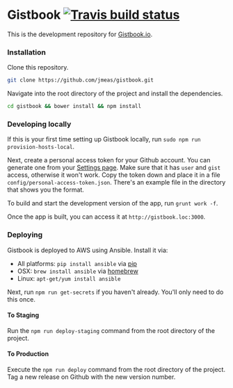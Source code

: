 # Gistbook [![Travis build status](http://img.shields.io/travis/jmeas/gistbook.svg?style=flat)](https://travis-ci.org/jmeas/gistbook)

This is the development repository for [Gistbook.io](https://gistbook.io/).

### Installation

Clone this repository.

```sh
git clone https://github.com/jmeas/gistbook.git
```

Navigate into the root directory of the project and install the dependencies.

```sh
cd gistbook && bower install && npm install
```

### Developing locally

If this is your first time setting up Gistbook locally, run `sudo npm run provision-hosts-local`.

Next, create a personal access token for your Github account. You can generate one from
your [Settings page](https://github.com/settings/applications). Make sure that it has `user` and `gist` access,
otherwise it won't work. Copy the token down and place it in a file `config/personal-access-token.json`. There's
an example file in the directory that shows you the format.

To build and start the development version of the app, run `grunt work -f`.

Once the app is built, you can access it at `http://gistbook.loc:3000`.

### Deploying

Gistbook is deployed to AWS using Ansible. Install it via:

- All platforms: `pip install ansible` via [pip](http://pip.readthedocs.org/en/latest/installing.html)
- OSX: `brew install ansible` via [homebrew](http://brew.sh/)
- Linux: `apt-get/yum install ansible`

Next, run `npm run get-secrets` if you haven't already. You'll only need to do this once.

#### To Staging

Run the `npm run deploy-staging` command from the root directory of the project.

#### To Production

Execute the `npm run deploy` command from the root directory of the project. Tag a new release
on Github with the new version number.
